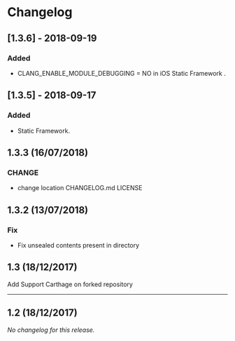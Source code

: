 # Changelog

## [1.3.6] - 2018-09-19
### Added
- CLANG_ENABLE_MODULE_DEBUGGING = NO in iOS Static Framework .

## [1.3.5] - 2018-09-17
### Added
- Static Framework.

## 1.3.3 (16/07/2018)
### CHANGE
- change location CHANGELOG.md LICENSE

## 1.3.2 (13/07/2018)
### Fix
- Fix unsealed contents present in directory

## 1.3 (18/12/2017)
Add Support Carthage on forked repository

---

## 1.2 (18/12/2017)
*No changelog for this release.*
